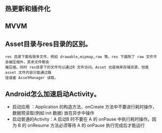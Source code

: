 ## 热更新和插件化
## MVVM
## Asset目录与res目录的区别。
    res 目录下面有很多文件，例如 drawable,mipmap,raw 等。res 下面除了 raw 文件不会被压缩外，其余文件都会
    被压缩。同时 res目录下的文件可以通过R 文件访问。Asset 也是用来存储资源，但是 asset 文件内容只能通过路
    径或者 AssetManager 读取。
## Android怎么加速启动Activity。
* 启动应用  ：Application 的构造方法，onCreate 方法中不要进行耗时操作，数据预读取(例如 init 数据) 放在异步中操作
* 启动普通的Activity：A 启动B 时不要在 A 的 onPause 中执行耗时操作。因为 B 的 onResume 方法必须等待 A 的 onPause 执行完成后才能运行